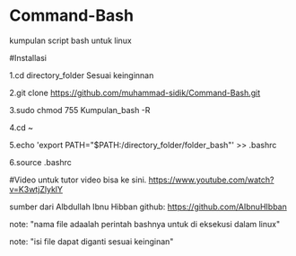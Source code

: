 # Command-Bash
kumpulan script bash untuk linux

#Installasi

1.cd directory_folder Sesuai keinginnan

2.git clone https://github.com/muhammad-sidik/Command-Bash.git

3.sudo chmod 755 Kumpulan_bash -R

4.cd ~

5.echo 'export PATH="$PATH:/directory_folder/folder_bash"' >> .bashrc

6.source .bashrc

#Video
untuk tutor video bisa ke sini.
https://www.youtube.com/watch?v=K3wtjZlyklY

sumber dari Albdullah Ibnu Hibban
github: https://github.com/AIbnuHIbban

note: "nama file adaalah perintah bashnya untuk di eksekusi dalam linux"

note: "isi file dapat diganti sesuai keinginan"

